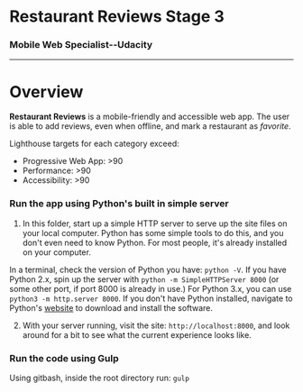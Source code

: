 # Restaurant Reviews Stage 3
### Mobile Web Specialist--Udacity
---
# Overview
**Restaurant Reviews** is a mobile-friendly and accessible web app. The user is able to add reviews, even when offline, and mark a restaurant as _favorite_.

Lighthouse targets for each category exceed:

- Progressive Web App: >90
- Performance: >90
- Accessibility: >90

### Run the app using Python's built in simple server

1. In this folder, start up a simple HTTP server to serve up the site files on your local computer. Python has some simple tools to do this, and you don't even need to know Python. For most people, it's already installed on your computer. 

In a terminal, check the version of Python you have: `python -V`. If you have Python 2.x, spin up the server with `python -m SimpleHTTPServer 8000` (or some other port, if port 8000 is already in use.) For Python 3.x, you can use `python3 -m http.server 8000`. If you don't have Python installed, navigate to Python's [website](https://www.python.org/) to download and install the software.

2. With your server running, visit the site: `http://localhost:8000`, and look around for a bit to see what the current experience looks like.

### Run the code using Gulp
Using gitbash, inside the root directory run: `gulp`



